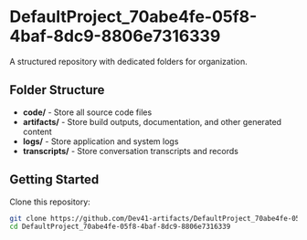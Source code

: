 # DefaultProject_70abe4fe-05f8-4baf-8dc9-8806e7316339
A structured repository with dedicated folders for organization.

## Folder Structure

- **code/** - Store all source code files
- **artifacts/** - Store build outputs, documentation, and other generated content
- **logs/** - Store application and system logs
- **transcripts/** - Store conversation transcripts and records

## Getting Started

Clone this repository:
```bash
git clone https://github.com/Dev41-artifacts/DefaultProject_70abe4fe-05f8-4baf-8dc9-8806e7316339
cd DefaultProject_70abe4fe-05f8-4baf-8dc9-8806e7316339
```
